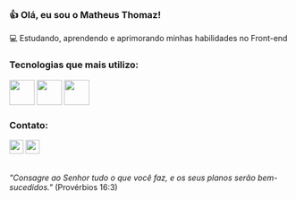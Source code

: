  ### 👍 Olá, eu sou o Matheus Thomaz!

💻 Estudando, aprendendo e aprimorando minhas habilidades no Front-end<br>

### Tecnologias que mais utilizo:

<div>
<img height="45px" src="https://skillicons.dev/icons?i=html">
<img height="45px" src="https://skillicons.dev/icons?i=css">
<img height="45px" src="https://skillicons.dev/icons?i=js">
</div>

### Contato:

<div>
 <a href="https://www.linkedin.com/in/matheus-thomaz"> <img height="25px" src="https://img.shields.io/badge/LinkedIn-0077B5?style=for-the-badge&logo=linkedin&logoColor=white"></a>
 <a href="mailto:matheus1.melo@hotmail.com"> <img height="25px" src="https://img.shields.io/badge/Microsoft_Outlook-0078D4?style=for-the-badge&logo=microsoft-outlook&logoColor=white"></a>
</div>

<br><i>"Consagre ao Senhor tudo o que você faz, e os seus planos serão bem-sucedidos."</i> (Provérbios 16:3)
